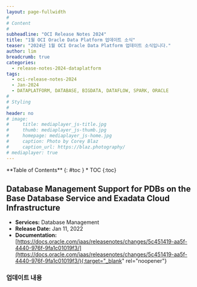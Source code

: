 ```yaml
---
layout: page-fullwidth
#
# Content
#
subheadline: "OCI Release Notes 2024"
title: "1월 OCI Oracle Data Platform 업데이트 소식"
teaser: "2024년 1월 OCI Oracle Data Platform 업데이트 소식입니다."
author: lim
breadcrumb: true
categories:
  - release-notes-2024-dataplatform
tags:
  - oci-release-notes-2024
  - Jan-2024
  - DATAPLATFORM, DATABASE, BIGDATA, DATAFLOW, SPARK, ORACLE
#
# Styling
#
header: no
# image:
#     title: mediaplayer_js-title.jpg
#     thumb: mediaplayer_js-thumb.jpg
#     homepage: mediaplayer_js-home.jpg
#     caption: Photo by Corey Blaz
#     caption_url: https://blaz.photography/
# mediaplayer: true
---
```


<div class="panel radius" markdown="1">
**Table of Contents**
{: #toc }
*  TOC
{:toc}
</div>

##  Database Management Support for PDBs on the Base Database Service and Exadata Cloud Infrastructure
* **Services:** Database Management
* **Release Date:** Jan 11, 2022
* **Documentation:** [https://docs.oracle.com/iaas/releasenotes/changes/5c451419-aa5f-4440-976f-9fa1c01019f3/](https://docs.oracle.com/iaas/releasenotes/changes/5c451419-aa5f-4440-976f-9fa1c01019f3/){:target="_blank" rel="noopener"}

### 업데이트 내용
